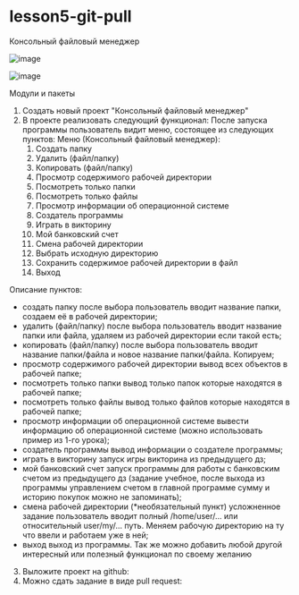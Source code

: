 # lesson5-git-pull
Консольный файловый менеджер

![image](https://user-images.githubusercontent.com/63307876/159648960-33d17ee9-3ebb-4511-8c9f-86819d28d27e.png)

![image](https://user-images.githubusercontent.com/63307876/159649120-c57ff674-8108-496f-b6ae-1c1cac34e2c3.png)


Модули и пакеты

1. Создать новый проект "Консольный файловый менеджер"
2. В проекте реализовать следующий функционал:
После запуска программы пользователь видит меню, состоящее из следующих пунктов:
     Меню (Консольный файловый менеджер): 
     1. Создать папку
     2. Удалить (файл/папку)
     3. Копировать (файл/папку)
     4. Просмотр содержимого рабочей директории
     5. Посмотреть только папки
     6. Посмотреть только файлы
     7. Просмотр информации об операционной системе
     8. Создатель программы
     9. Играть в викторину
     10. Мой банковский счет
     11. Смена рабочей директории
     12. Выбрать исходную директорию
     13. Сохранить содержимое рабочей директории в файл
     14. Выход
 
Описание пунктов:
- создать папку
после выбора пользователь вводит название папки, создаем её в рабочей директории;
- удалить (файл/папку)
после выбора пользователь вводит название папки или файла, удаляем из рабочей директории если такой есть;
- копировать (файл/папку)
после выбора пользователь вводит название папки/файла и новое название папки/файла. Копируем;
- просмотр содержимого рабочей директории
вывод всех объектов в рабочей папке;
- посмотреть только папки
вывод только папок которые находятся в рабочей папке;
- посмотреть только файлы
вывод только файлов которые находятся в рабочей папке;
- просмотр информации об операционной системе
вывести информацию об операционной системе (можно использовать пример из 1-го урока);
- создатель программы
вывод информации о создателе программы;
- играть в викторину
запуск игры викторина из предыдущего дз;
- мой банковский счет
запуск программы для работы с банковским счетом из предыдущего дз (задание учебное, после выхода из программы управлением счетом в главной программе сумму и историю покупок можно не запоминать);
- смена рабочей директории (*необязательный пункт)
усложненное задание пользователь вводит полный /home/user/... или относительный user/my/... путь. Меняем рабочую директорию на ту что ввели и работаем уже в ней;
- выход
выход из программы.
Так же можно добавить любой другой интересный или полезный функционал по своему желанию
3. Выложите проект на github:
4. Можно сдать задание в виде pull request:
